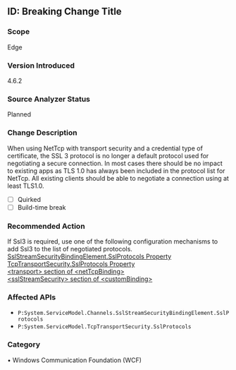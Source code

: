 ## ID: Breaking Change Title

### Scope
Edge

### Version Introduced
4.6.2

### Source Analyzer Status
Planned

### Change Description
When using NetTcp with transport security and a credential type of certificate, the SSL 3 protocol is no longer a default protocol used for negotiating a secure connection. In most cases there should be no impact to existing apps as TLS 1.0 has always been included in the protocol list for NetTcp. All existing clients should be able to negotiate a connection using at least TLS1.0. 

- [ ] Quirked
- [ ] Build-time break

### Recommended Action
If Ssl3 is required, use one of the following configuration mechanisms to add Ssl3 to the list of negotiated protocols.
[SslStreamSecurityBindingElement.SslProtocols Property](https://msdn.microsoft.com/en-us/library/system.servicemodel.channels.sslstreamsecuritybindingelement.sslprotocols%28v=vs.110%29.aspx)  
[TcpTransportSecurity.SslProtocols Property](https://msdn.microsoft.com/en-us/library/system.servicemodel.tcptransportsecurity.sslprotocols%28v=vs.110%29.aspx)  
[\<transport\> section of \<netTcpBinding\>](https://msdn.microsoft.com/en-us/library/ms731331%28v=vs.110%29.aspx)  
[\<sslStreamSecurity\> section of \<customBinding\>](https://msdn.microsoft.com/en-us/library/ms731328%28v=vs.110%29.aspx)


### Affected APIs
* `P:System.ServiceModel.Channels.SslStreamSecurityBindingElement.SslProtocols`
* `P:System.ServiceModel.TcpTransportSecurity.SslProtocols`


### Category
•	Windows Communication Foundation (WCF)